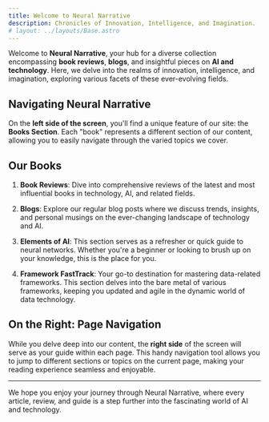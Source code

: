 ```yaml
---
title: Welcome to Neural Narrative
description: Chronicles of Innovation, Intelligence, and Imagination.
# layout: ../layouts/Base.astro
---
```


Welcome to **Neural Narrative**, your hub for a diverse collection encompassing **book reviews**, **blogs**, and insightful pieces on **AI and technology**. Here, we delve into the realms of innovation, intelligence, and imagination, exploring various facets of these ever-evolving fields.

## Navigating Neural Narrative

On the **left side of the screen**, you'll find a unique feature of our site: the **Books Section**. Each "book" represents a different section of our content, allowing you to easily navigate through the varied topics we cover.

## Our Books

1. **Book Reviews**: Dive into comprehensive reviews of the latest and most influential books in technology, AI, and related fields.

2. **Blogs**: Explore our regular blog posts where we discuss trends, insights, and personal musings on the ever-changing landscape of technology and AI.

3. **Elements of AI**: This section serves as a refresher or quick guide to neural networks. Whether you're a beginner or looking to brush up on your knowledge, this is the place for you.

4. **Framework FastTrack**: Your go-to destination for mastering data-related frameworks. This section delves into the bare metal of various frameworks, keeping you updated and agile in the dynamic world of data technology.

## On the Right: Page Navigation

While you delve deep into our content, the **right side** of the screen will serve as your guide within each page. This handy navigation tool allows you to jump to different sections or topics on the current page, making your reading experience seamless and enjoyable.

---

We hope you enjoy your journey through Neural Narrative, where every article, review, and guide is a step further into the fascinating world of AI and technology.
